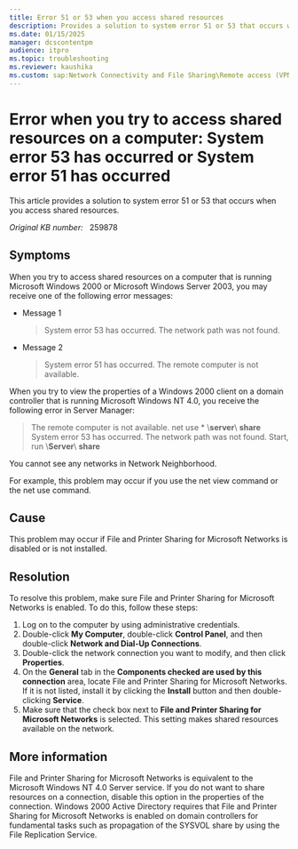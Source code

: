 ```yaml
---
title: Error 51 or 53 when you access shared resources
description: Provides a solution to system error 51 or 53 that occurs when you access shared resources.
ms.date: 01/15/2025
manager: dcscontentpm
audience: itpro
ms.topic: troubleshooting
ms.reviewer: kaushika
ms.custom: sap:Network Connectivity and File Sharing\Remote access (VPN, RRAS, CMAK and AOVPN), csstroubleshoot
---
```

# Error when you try to access shared resources on a computer: System error 53 has occurred or System error 51 has occurred

This article provides a solution to system error 51 or 53 that occurs when you access shared resources.

_Original KB number:_ &nbsp; 259878

## Symptoms

When you try to access shared resources on a computer that is running Microsoft Windows 2000 or Microsoft Windows Server 2003, you may receive one of the following error messages:

- Message 1

    > System error 53 has occurred. The network path was not found.

- Message 2

    > System error 51 has occurred. The remote computer is not available.

When you try to view the properties of a Windows 2000 client on a domain controller that is running Microsoft Windows NT 4.0, you receive the following error in Server Manager:

> The remote computer is not available. net use * \\**server**\ **share**  
System error 53 has occurred. The network path was not found. Start, run \\**Server**\ **share**  

You cannot see any networks in Network Neighborhood.

For example, this problem may occur if you use the net view command or the net use command.

## Cause

This problem may occur if File and Printer Sharing for Microsoft Networks is disabled or is not installed.

## Resolution

To resolve this problem, make sure File and Printer Sharing for Microsoft Networks is enabled. To do this, follow these steps:

1. Log on to the computer by using administrative credentials.
2. Double-click **My Computer**, double-click **Control Panel**, and then double-click **Network and Dial-Up Connections**.
3. Double-click the network connection you want to modify, and then click **Properties**.
4. On the **General** tab in the **Components checked are used by this connection** area, locate File and Printer Sharing for Microsoft Networks. If it is not listed, install it by clicking the **Install** button and then double-clicking **Service**.
5. Make sure that the check box next to **File and Printer Sharing for Microsoft Networks** is selected. This setting makes shared resources available on the network.

## More information

File and Printer Sharing for Microsoft Networks is equivalent to the Microsoft Windows NT 4.0 Server service. If you do not want to share resources on a connection, disable this option in the properties of the connection. Windows 2000 Active Directory requires that File and Printer Sharing for Microsoft Networks is enabled on domain controllers for fundamental tasks such as propagation of the SYSVOL share by using the File Replication Service.
